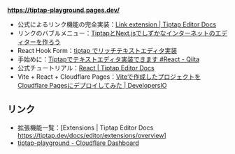 **https://tiptap-playground.pages.dev/**

- 公式によるリンク機能の完全実装：[Link extension | Tiptap Editor Docs](https://tiptap.dev/docs/editor/extensions/marks/link)
- リンクのバブルメニュー：[TiptapとNext.jsでしずかなインターネットのエディターを作ろう](https://zenn.dev/kirik/articles/4584a4e50cb26c#%E6%A8%99%E6%BA%96%E7%9A%84%E3%81%AA%E6%A9%9F%E8%83%BD%E3%81%AB%E3%82%B9%E3%82%BF%E3%82%A4%E3%83%AB%E3%82%92%E5%BD%93%E3%81%A6%E3%82%8B)
- React Hook Form：[tiptap でリッチテキストエディタ実装](https://zenn.dev/kodaishoituki/articles/f1763ded8b5714#%E3%82%B3%E3%83%9E%E3%83%B3%E3%83%89%E3%83%A1%E3%83%8B%E3%83%A5%E3%83%BC%E3%82%92%E8%BF%BD%E5%8A%A0)
- 手始めに：[Tiptapでテキストエディタ実装できます #React - Qiita](https://qiita.com/naoyuki2/items/4a69bfb4476e75ddaea1)
- 公式チュートリアル：[React | Tiptap Editor Docs](https://tiptap.dev/docs/editor/getting-started/install/react)
- Vite + React + Cloudflare Pages：[Viteで作成したプロジェクトをCloudflare Pagesにデプロイしてみた | DevelopersIO](https://dev.classmethod.jp/articles/vite-project-deploy-cloudflare-pages/)

## リンク

- 拡張機能一覧：[Extensions | Tiptap Editor Docs https://tiptap.dev/docs/editor/extensions/overview]
- [tiptap-playground - Cloudflare Dashboard](https://dash.cloudflare.com/459dde42cf7692f0210d7aedf12c8043/pages/view/tiptap-playground)
